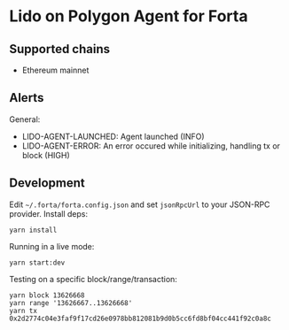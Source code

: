 # Lido on Polygon Agent for Forta

## Supported chains

* Ethereum mainnet


## Alerts

General:

* LIDO-AGENT-LAUNCHED: Agent launched (INFO)
* LIDO-AGENT-ERROR: An error occured while initializing, handling tx or block (HIGH)


## Development

Edit `~/.forta/forta.config.json` and set `jsonRpcUrl` to your JSON-RPC provider. Install deps:

```
yarn install
```

Running in a live mode:

```
yarn start:dev
```

Testing on a specific block/range/transaction:

```
yarn block 13626668
yarn range '13626667..13626668'
yarn tx 0x2d2774c04e3faf9f17cd26e0978bb812081b9d0b5cc6fd8bf04cc441f92c0a8c
```



